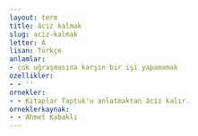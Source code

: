 ```yaml
---
layout: term
title: âciz kalmak
slug: aciz-kalmak
letter: Â
lisan: Türkçe
anlamlar:
- çok uğraşmasına karşın bir işi yapamamak
ozellikler:
- - ''
ornekler:
- - Kitaplar Taptuk'u anlatmaktan âciz kalır.
orneklerkaynak:
- - Ahmet Kabaklı
---
```

